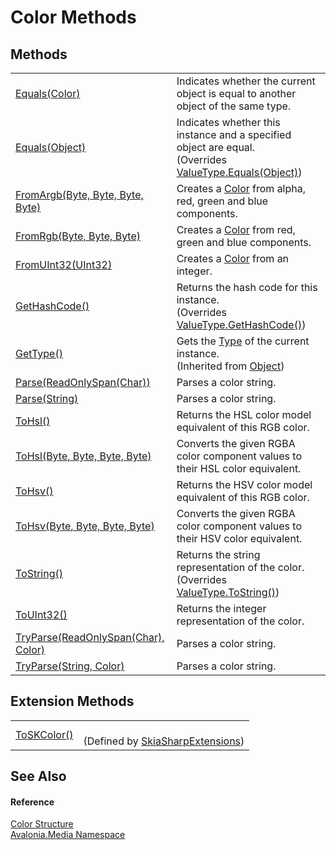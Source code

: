# Color Methods




## Methods
<table>
<tr>
<td><a href="M_Avalonia_Media_Color_Equals">Equals(Color)</a></td>
<td>Indicates whether the current object is equal to another object of the same type.</td>
</tr>
<tr>
<td><a href="M_Avalonia_Media_Color_Equals_1">Equals(Object)</a></td>
<td>Indicates whether this instance and a specified object are equal.<br />(Overrides <a href="https://learn.microsoft.com/dotnet/api/system.valuetype.equals" target="_blank" rel="noopener noreferrer">ValueType.Equals(Object)</a>)</td>
</tr>
<tr>
<td><a href="M_Avalonia_Media_Color_FromArgb">FromArgb(Byte, Byte, Byte, Byte)</a></td>
<td>Creates a <a href="T_Avalonia_Media_Color">Color</a> from alpha, red, green and blue components.</td>
</tr>
<tr>
<td><a href="M_Avalonia_Media_Color_FromRgb">FromRgb(Byte, Byte, Byte)</a></td>
<td>Creates a <a href="T_Avalonia_Media_Color">Color</a> from red, green and blue components.</td>
</tr>
<tr>
<td><a href="M_Avalonia_Media_Color_FromUInt32">FromUInt32(UInt32)</a></td>
<td>Creates a <a href="T_Avalonia_Media_Color">Color</a> from an integer.</td>
</tr>
<tr>
<td><a href="M_Avalonia_Media_Color_GetHashCode">GetHashCode()</a></td>
<td>Returns the hash code for this instance.<br />(Overrides <a href="https://learn.microsoft.com/dotnet/api/system.valuetype.gethashcode" target="_blank" rel="noopener noreferrer">ValueType.GetHashCode()</a>)</td>
</tr>
<tr>
<td><a href="https://learn.microsoft.com/dotnet/api/system.object.gettype" target="_blank" rel="noopener noreferrer">GetType()</a></td>
<td>Gets the <a href="https://learn.microsoft.com/dotnet/api/system.type" target="_blank" rel="noopener noreferrer">Type</a> of the current instance.<br />(Inherited from <a href="https://learn.microsoft.com/dotnet/api/system.object" target="_blank" rel="noopener noreferrer">Object</a>)</td>
</tr>
<tr>
<td><a href="M_Avalonia_Media_Color_Parse">Parse(ReadOnlySpan(Char))</a></td>
<td>Parses a color string.</td>
</tr>
<tr>
<td><a href="M_Avalonia_Media_Color_Parse_1">Parse(String)</a></td>
<td>Parses a color string.</td>
</tr>
<tr>
<td><a href="M_Avalonia_Media_Color_ToHsl">ToHsl()</a></td>
<td>Returns the HSL color model equivalent of this RGB color.</td>
</tr>
<tr>
<td><a href="M_Avalonia_Media_Color_ToHsl_1">ToHsl(Byte, Byte, Byte, Byte)</a></td>
<td>Converts the given RGBA color component values to their HSL color equivalent.</td>
</tr>
<tr>
<td><a href="M_Avalonia_Media_Color_ToHsv">ToHsv()</a></td>
<td>Returns the HSV color model equivalent of this RGB color.</td>
</tr>
<tr>
<td><a href="M_Avalonia_Media_Color_ToHsv_1">ToHsv(Byte, Byte, Byte, Byte)</a></td>
<td>Converts the given RGBA color component values to their HSV color equivalent.</td>
</tr>
<tr>
<td><a href="M_Avalonia_Media_Color_ToString">ToString()</a></td>
<td>Returns the string representation of the color.<br />(Overrides <a href="https://learn.microsoft.com/dotnet/api/system.valuetype.tostring" target="_blank" rel="noopener noreferrer">ValueType.ToString()</a>)</td>
</tr>
<tr>
<td><a href="M_Avalonia_Media_Color_ToUInt32">ToUInt32()</a></td>
<td>Returns the integer representation of the color.</td>
</tr>
<tr>
<td><a href="M_Avalonia_Media_Color_TryParse">TryParse(ReadOnlySpan(Char), Color)</a></td>
<td>Parses a color string.</td>
</tr>
<tr>
<td><a href="M_Avalonia_Media_Color_TryParse_1">TryParse(String, Color)</a></td>
<td>Parses a color string.</td>
</tr>
</table>

## Extension Methods
<table>
<tr>
<td><a href="M_Avalonia_Skia_SkiaSharpExtensions_ToSKColor">ToSKColor()</a></td>
<td><br />(Defined by <a href="T_Avalonia_Skia_SkiaSharpExtensions">SkiaSharpExtensions</a>)</td>
</tr>
</table>

## See Also


#### Reference
<a href="T_Avalonia_Media_Color">Color Structure</a>  
<a href="N_Avalonia_Media">Avalonia.Media Namespace</a>  
